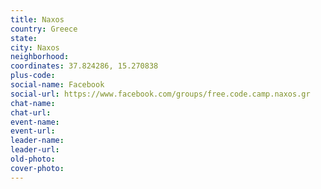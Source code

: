 ```yaml
---
title: Naxos
country: Greece
state: 
city: Naxos
neighborhood: 
coordinates: 37.824286, 15.270838
plus-code:
social-name: Facebook
social-url: https://www.facebook.com/groups/free.code.camp.naxos.gr
chat-name:
chat-url:
event-name:
event-url:
leader-name:
leader-url:
old-photo: 
cover-photo:
---
```

